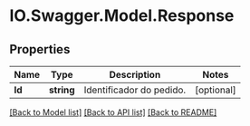 # IO.Swagger.Model.Response
## Properties

Name | Type | Description | Notes
------------ | ------------- | ------------- | -------------
**Id** | **string** | Identificador do pedido. | [optional] 

[[Back to Model list]](../README.md#documentation-for-models) [[Back to API list]](../README.md#documentation-for-api-endpoints) [[Back to README]](../README.md)

